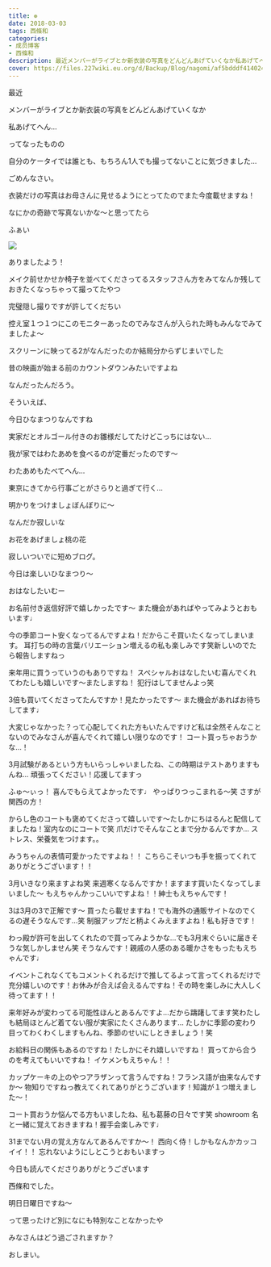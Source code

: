 ```yaml
---
title: ❁︎
date: 2018-03-03
tags: 西條和
categories: 
- 成员博客
- 西條和
description: 最近メンバーがライブとか新衣装の写真をどんどんあげていくなか私あげてへん…ってなったものの自分のケータイでは誰とも、もちろん1人でも...
cover: https://files.227wiki.eu.org/d/Backup/Blog/nagomi/af5bdddf414024b29ad05db7e880c.jpg 
---
```






最近






メンバーがライブとか新衣装の写真をどんどんあげていくなか





私あげてへん…







ってなったものの







自分のケータイでは誰とも、もちろん1人でも撮ってないことに気づきました…






ごめんなさい。






衣装だけの写真はお母さんに見せるようにとってたのでまた今度載せますね！









なにかの奇跡で写真ないかな〜と思ってたら




ふぁい

![](https://files.227wiki.eu.org/d/Backup/Blog/nagomi/af5bdddf414024b29ad05db7e880c.jpg)





ありましたよう！








メイク前せかせか椅子を並べてくださってるスタッフさん方をみてなんか残しておきたくなっちゃって撮ってたやつ









完璧隠し撮りですが許してくだちい







控え室１つ１つにこのモニターあったのでみなさんが入られた時もみんなでみてましたよ〜







スクリーンに映ってる2がなんだったのか結局分からずじまいでした








昔の映画が始まる前のカウントダウンみたいですよね







なんだったんだろう。







そういえば、




今日ひなまつりなんですね







実家だとオルゴール付きのお雛様だしてたけどこっちにはない…






我が家ではわたあめを食べるのが定番だったのです〜





わたあめもたべてへん…







東京にきてから行事ごとがさらりと過ぎて行く…






明かりをつけましょぼんぼりに〜






なんだか寂しいな




お花をあげましょ桃の花







寂しいついでに短めブログ。






今日は楽しいひなまつり〜






おはなしたいむー





お名前付き返信好評で嬉しかったです〜
また機会があればやってみようとおもいます♩




今の季節コート安くなってるんですよね！だからこそ買いたくなってしまいます。
耳打ちの時の言葉バリエーション増えるの私も楽しみです笑新しいのでたら報告しますねっ




来年用に買うっていうのもありですね！
スペシャルおはなしたいむ喜んでくれてわたしも嬉しいです〜またしますね！
犯行はしてませんよっ笑




3倍も買いてくださってたんですか！見たかったです〜
また機会があればお待ちしてます♩




大変じゃなかった？って心配してくれた方もいたんですけど私は全然そんなことないのでみなさんが喜んでくれて嬉しい限りなのです！
コート買っちゃおうかな…！





3月試験があるという方もいらっしゃいましたね、この時期はテストありますもんね…
頑張ってください！応援してますっ




ふゅ〜ぃっ！
喜んでもらえてよかったです♩
やっぱりつっこまれる〜笑
さすが関西の方！





からし色のコートも褒めてくださって嬉しいです〜たしかにちはるんと配信してましたね！室内なのにコートで笑
爪だけでそんなことまで分かるんですか…
ストレス、栄養気をつけます。。




みうちゃんの表情可愛かったですよね！！
こちらこそいつも手を振ってくれてありがとうございます！！



3月いきなり来ますよね笑
来週寒くなるんですか！ますます買いたくなってしまいました〜
もえちゃんかっこいいですよね！！紳士もえちゃんです！




3は3月の3で正解です〜
買ったら載せますね！でも海外の通販サイトなのでくるの遅そうなんです…笑
制服アップだと柄よくみえますよね！私も好きです！





わっ殿が許可を出してくれたので買ってみようかな…でも3月末ぐらいに届きそうな気しかしません笑
そうなんです！親戚の人感のある暖かさをもったもえちゃんです♩





イベントこれなくてもコメントくれるだけで推してるよって言ってくれるだけで充分嬉しいのです！お休みが合えば会えるんですね！その時を楽しみに大人しく待ってます！！





来年好みが変わってる可能性ほんとあるんですよ…だから躊躇してます笑わたしも結局ほとんど着てない服が実家にたくさんあります…
たしかに季節の変わり目ってわくわくしますもんね、季節のせいにしときましょう！笑





お給料日の関係もあるのですね！たしかにそれ嬉しいですね！
買ってから合うのを考えてもいいですね！
イケメンもえちゃん！！




カップケーキの上のやつアラザンって言うんですね！フランス語が由来なんですか〜
物知りですねっ教えてくれてありがとうございます！知識が１つ増えました〜！





コート買おうか悩んでる方もいましたね、私も葛藤の日々です笑
showroom 名と一緒に覚えておきますね！握手会楽しみです♩



31までない月の覚え方なんてあるんですか〜！
西向く侍！しかもなんかカッコイイ！！
忘れないようにしとこうとおもいますっ





今日も読んでくださりありがとうございます




西條和でした。




明日日曜日ですね〜






って思ったけど別になにも特別なことなかったや





みなさんはどう過ごされますか？









おしまい。


